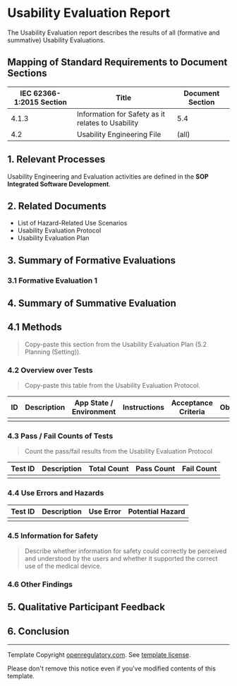 # Usability Evaluation Report

The Usability Evaluation report describes the results of all (formative and summative) Usability Evaluations.

## Mapping of Standard Requirements to Document Sections

| IEC 62366-1:2015 Section | Title                                             | Document Section |
|--------------------------|---------------------------------------------------|------------------|
| 4.1.3                    | Information for Safety as it relates to Usability | 5.4              |
| 4.2                      | Usability Engineering File                        | (all)            |

## 1. Relevant Processes

Usability Engineering and Evaluation activities are defined in the **SOP Integrated Software Development**.

## 2. Related Documents

 * List of Hazard-Related Use Scenarios
 * Usability Evaluation Protocol
 * Usability Evaluation Plan

## 3. Summary of Formative Evaluations

### 3.1 Formative Evaluation 1

## 4. Summary of Summative Evaluation

## 4.1 Methods

> Copy-paste this section from the Usability Evaluation Plan (5.2 Planning (Setting)).

### 4.2 Overview over Tests

> Copy-paste this table from the Usability Evaluation Protocol.

| ID | Description | App State / Environment | Instructions | Acceptance Criteria | Observations | Hazards encountered |
|----|-------------|-------------------------|--------------|---------------------|--------------|---------------------|
|    |             |                         |              |                     |              |                     |

### 4.3 Pass / Fail Counts of Tests

> Count the pass/fail results from the Usability Evaluation Protocol

| Test ID | Description | Total Count | Pass Count | Fail Count |
|---------|-------------|-------------|------------|------------|
|         |             |             |            |            |

### 4.4 Use Errors and Hazards

| Test ID | Description | Use Error | Potential Hazard |
|---------|-------------|-----------|------------------|
|         |             |           |                  |

### 4.5 Information for Safety

> Describe whether information for safety could correctly be perceived and understood by the users and
> whether it supported the correct use of the medical device.

### 4.6 Other Findings

## 5. Qualitative Participant Feedback

## 6. Conclusion

---

Template Copyright [openregulatory.com](https://openregulatory.com). See [template
license](https://openregulatory.com/template-license).

Please don't remove this notice even if you've modified contents of this template.
